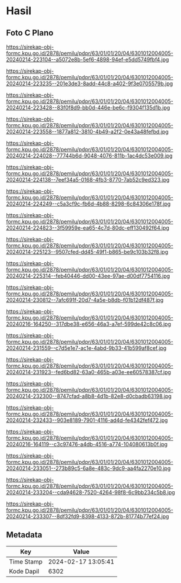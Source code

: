 # Hasil

## Foto C Plano

https://sirekap-obj-formc.kpu.go.id/2878/pemilu/pdpr/63/01/01/20/04/6301012004005-20240214-223104--a5072e8b-5ef6-4898-94ef-e5dd5749fbf4.jpg

https://sirekap-obj-formc.kpu.go.id/2878/pemilu/pdpr/63/01/01/20/04/6301012004005-20240214-223235--201e3de3-8add-44c8-a402-9f3e0705579b.jpg

https://sirekap-obj-formc.kpu.go.id/2878/pemilu/pdpr/63/01/01/20/04/6301012004005-20240214-223428--83f0f8d9-bb0d-446e-be6c-f9304f135d1b.jpg

https://sirekap-obj-formc.kpu.go.id/2878/pemilu/pdpr/63/01/01/20/04/6301012004005-20240214-223558--1877a812-3810-4b49-a2f2-0e43a48fefbd.jpg

https://sirekap-obj-formc.kpu.go.id/2878/pemilu/pdpr/63/01/01/20/04/6301012004005-20240214-224028--77744b6d-9048-4076-811b-1ac4dc53e009.jpg

https://sirekap-obj-formc.kpu.go.id/2878/pemilu/pdpr/63/01/01/20/04/6301012004005-20240214-224138--7eef34a5-0168-4fb3-8770-7ab52c9ed323.jpg

https://sirekap-obj-formc.kpu.go.id/2878/pemilu/pdpr/63/01/01/20/04/6301012004005-20240214-224249--c5a3cf9c-fb6d-4b88-8298-6c84306e178f.jpg

https://sirekap-obj-formc.kpu.go.id/2878/pemilu/pdpr/63/01/01/20/04/6301012004005-20240214-224823--3f59959e-ea65-4c7d-80dc-eff130492f64.jpg

https://sirekap-obj-formc.kpu.go.id/2878/pemilu/pdpr/63/01/01/20/04/6301012004005-20240214-225123--9507cfed-dd45-49f1-b865-be9c103b32f8.jpg

https://sirekap-obj-formc.kpu.go.id/2878/pemilu/pdpr/63/01/01/20/04/6301012004005-20240214-225314--feb40446-dd00-43ee-97ae-d00df7754116.jpg

https://sirekap-obj-formc.kpu.go.id/2878/pemilu/pdpr/63/01/01/20/04/6301012004005-20240214-230812--7afc691f-20d7-4a5e-b8db-f01b12df487f.jpg

https://sirekap-obj-formc.kpu.go.id/2878/pemilu/pdpr/63/01/01/20/04/6301012004005-20240216-164250--317dbe38-e656-46a3-a7ef-599de42c8c06.jpg

https://sirekap-obj-formc.kpu.go.id/2878/pemilu/pdpr/63/01/01/20/04/6301012004005-20240214-231559--c7d5e1e7-ac1e-4abd-9b33-41b599af8cef.jpg

https://sirekap-obj-formc.kpu.go.id/2878/pemilu/pdpr/63/01/01/20/04/6301012004005-20240214-231923--fed6bd82-63a0-465b-a03e-ee60578387cf.jpg

https://sirekap-obj-formc.kpu.go.id/2878/pemilu/pdpr/63/01/01/20/04/6301012004005-20240214-232300--8747cfad-a8b8-4d1b-82e8-d0cbadb63198.jpg

https://sirekap-obj-formc.kpu.go.id/2878/pemilu/pdpr/63/01/01/20/04/6301012004005-20240214-232433--903e8189-7901-4116-ad4d-fe4342fef472.jpg

https://sirekap-obj-formc.kpu.go.id/2878/pemilu/pdpr/63/01/01/20/04/6301012004005-20240216-164119--c3c97476-a4db-4516-a774-104080613b0f.jpg

https://sirekap-obj-formc.kpu.go.id/2878/pemilu/pdpr/63/01/01/20/04/6301012004005-20240214-233051--273b89c5-6a8e-483c-9dc9-aa4fa2270e10.jpg

https://sirekap-obj-formc.kpu.go.id/2878/pemilu/pdpr/63/01/01/20/04/6301012004005-20240214-233204--cda94628-7520-4264-98f8-6c9bb234c5b8.jpg

https://sirekap-obj-formc.kpu.go.id/2878/pemilu/pdpr/63/01/01/20/04/6301012004005-20240214-233307--8df32fd9-8398-4133-872b-81774b77ef24.jpg


## Metadata

| Key        | Value               |
| ---------- | ------------------- |
| Time Stamp | 2024-02-17 13:05:41 |
| Kode Dapil | 6302                |



